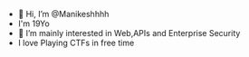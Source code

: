 - 👋 Hi, I’m @Manikeshhhh
- I'm 19Yo
- 👀 I’m mainly interested in Web,APIs and Enterprise Security 
- I love Playing CTFs in  free time
<!---
Manikeshhhh/Manikeshhhh is a ✨ special ✨ repository because its `README.md` (this file) appears on your GitHub profile.
You can click the Preview link to take a look at your changes.
--->
